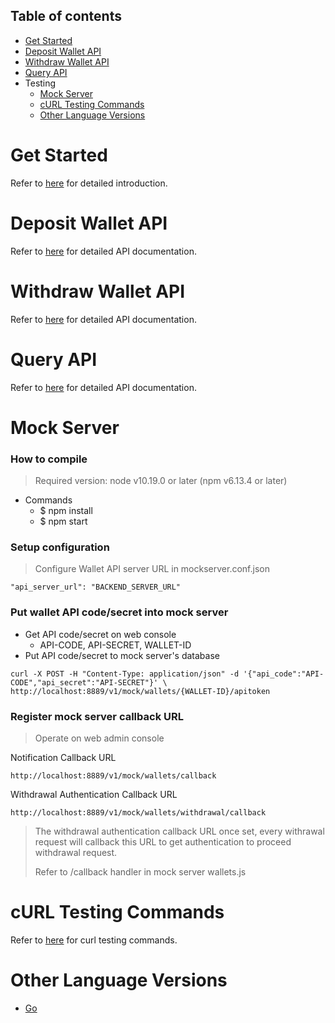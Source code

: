<a name="table-of-contents"></a>
## Table of contents

- [Get Started](#get-started)
- [Deposit Wallet API](#deposit-wallet-api)
- [Withdraw Wallet API](#withdraw-wallet-api)
- [Query API](#query-api)
- Testing
	- [Mock Server](#mock-server)
	- [cURL Testing Commands](#curl-testing-commands)
	- [Other Language Versions](#other-language-versions)

<a name="get-started"></a>
# Get Started

Refer to [here](https://github.com/gimcool/wallet-api-mock-server#get-started) for detailed introduction.

<a name="deposit-wallet-api"></a>
# Deposit Wallet API

Refer to [here](https://github.com/gimcool/wallet-api-mock-server#create-deposit-wallet-addresses) for detailed API documentation.

<a name="withdraw-wallet-api"></a>
# Withdraw Wallet API

Refer to [here](https://github.com/gimcool/wallet-api-mock-server#withdraw) for detailed API documentation.

<a name="query-api"></a>
# Query API

Refer to [here](https://github.com/gimcool/wallet-api-mock-server#query-api-token-status) for detailed API documentation.

<a name="mock-server"></a>
# Mock Server

### How to compile

> Required version: node v10.19.0 or later (npm v6.13.4 or later)

- Commands
	- $ npm install
	- $ npm start


### Setup configuration

>	Configure Wallet API server URL in mockserver.conf.json

```
"api_server_url": "BACKEND_SERVER_URL"
```

### Put wallet API code/secret into mock server
-	Get API code/secret on web console
	-	API-CODE, API-SECRET, WALLET-ID
- 	Put API code/secret to mock server's database

```
curl -X POST -H "Content-Type: application/json" -d '{"api_code":"API-CODE","api_secret":"API-SECRET"}' \
http://localhost:8889/v1/mock/wallets/{WALLET-ID}/apitoken
```

### Register mock server callback URL
>	Operate on web admin console

Notification Callback URL

```
http://localhost:8889/v1/mock/wallets/callback
```

Withdrawal Authentication Callback URL

```
http://localhost:8889/v1/mock/wallets/withdrawal/callback
```

> The withdrawal authentication callback URL once set, every withrawal request will callback this URL to get authentication to proceed withdrawal request.
> 
> Refer to /callback handler in mock server wallets.js

<a name="curl-testing-commands"></a>
# cURL Testing Commands

Refer to [here](https://github.com/gimcool/wallet-api-mock-server#curl-testing-commands) for curl testing commands.

<a name="other-language-versions"></a>
# Other Language Versions
- [Go](https://github.com/gimcool/wallet-api-mock-server)
